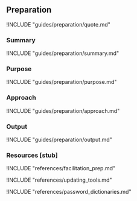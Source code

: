 ## Preparation

!INCLUDE "guides/preparation/quote.md"

### Summary

!INCLUDE "guides/preparation/summary.md"

### Purpose

!INCLUDE "guides/preparation/purpose.md"

### Approach

!INCLUDE "guides/preparation/approach.md"

### Output

!INCLUDE "guides/preparation/output.md"

### Resources [stub]

!INCLUDE "references/facilitation_prep.md"

!INCLUDE "references/updating_tools.md"

!INCLUDE "references/password_dictionaries.md"


